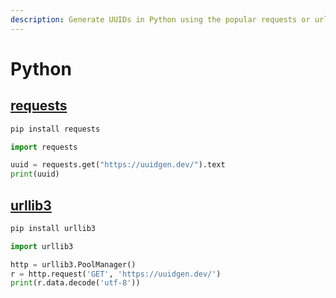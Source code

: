 ```yaml
---
description: Generate UUIDs in Python using the popular requests or urllib3 libraries.
---
```


# Python

## [requests](https://requests.readthedocs.io/en/latest/)

```bash
pip install requests
```

```python
import requests

uuid = requests.get("https://uuidgen.dev/").text
print(uuid)
```

## [urllib3](https://urllib3.readthedocs.io/en/stable/)

```bash
pip install urllib3
```

```python
import urllib3

http = urllib3.PoolManager()
r = http.request('GET', 'https://uuidgen.dev/')
print(r.data.decode('utf-8'))
```
